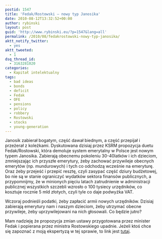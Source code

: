 ```yaml
---
postid: 1547
title: 'Fedak/Rostowski – nowy typ Janosika'
date: 2010-08-12T13:32:52+00:00
author: rybinski
layout: post
guid: 'http://www.rybinski.eu/?p=1547&lang=all'
permalink: /2010/08/fedakrostowski-nowy-typ-janosika/
aktt_notify_twitter:
  - yes
aktt_tweeted:
  - 1
dsq_thread_id:
  - 3163281020
categories:
  - Kapitał intelektualny
tags:
  - bad ideas
  - bonds
  - deficit
  - Fedak
  - OFE
  - pensions
  - policy
  - robbery
  - Rostowski
  - stocks
  - young-generation
---
```

Janosik zabierał bogatym, część dawał biednym, a część przepijał i przeżerał z koleżkami. Dyskutowana dzisiaj przez KSRM propozycja duetu Fedak/Rostowski, która demoluje system emerytalny w Polsce jest nowym typem Janosika. Zabierają obecnemu pokoleniu 30-40latków i ich dzieciom, zmniejszając ich przyszłe emerytury, żeby zachować przywileje obecnych emerytów (np. mundurowych) i tych co odchodzą wcześnie na emeryturę.  Oraz żeby przejeść i przepić resztę, czyli zasypać część dziury budżetowej, bo nie są w stanie ograniczyć wydatków sektora finansów publicznych, a przypomnijmy, że w minionych pięciu latach zatrudnienie w administracji publicznej wszystkich szczebli wzrosło o 100 tysiecy urzędników, co kosztuje rocznie 5 mld złotych, czyli tyle co daje podwyżka VAT.

Wczoraj podnieśli podatki, żeby zapłacić armii nowych urzędników. Dzisiaj zabierają emerytury nam i naszym dzieciom, żeby utrzymać obecne przywileje, żeby uprzywilejowani na nich głosowali. Co będzie jutro?

Mam nadzieję że propozycja zmian ustawy przygotowana przez minister Fedak i popierana przez ministra Rostowskiego upadnie. Jeżeli ktoś chce się zapoznać z moją ekspertyzą w tej sprawie, to link jest [tutaj](http://resources.rybinski.eu/resources/viewResource:b8f3c002-a604-11df-9891-001b24eff4d8).
